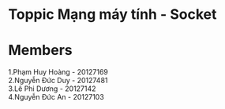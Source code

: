 # Toppic Mạng máy tính - Socket 

# Members
1.Phạm Huy Hoàng - 20127169  
2.Nguyễn Đức Duy - 20127481  
3.Lê Phi Dương - 20127142  
4.Nguyễn Đức An - 20127103  
